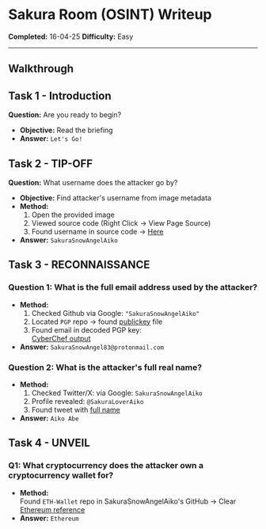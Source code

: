 #  Sakura Room (OSINT) Writeup  

**Completed:** 16-04-25 
**Difficulty:**  Easy 
 

---

##  Walkthrough

## Task 1 - Introduction
**Question:** Are you ready to begin?
- **Objective:** Read the briefing 
- **Answer:** `Let's Go!` 

## Task 2 - TIP-OFF
**Question:** What username does the attacker go by?
- **Objective:** Find attacker's username from image metadata
- **Method:**
  1. Open the provided image
  2. Viewed source code (Right Click → View Page Source)
  3.  Found username in source code → [Here](screenshots/tip-off.png)
- **Answer:** `SakuraSnowAngelAiko`

## Task 3 - RECONNAISSANCE

### Question 1: What is the full email address used by the attacker?
- **Method:**
  1. Checked Github via Google: `"SakuraSnowAngelAiko"`
  2. Located `PGP` repo → found [publickey](screenshots/PGP.png) file
  3. Found email in decoded PGP key:  
  [CyberChef output](screenshots/cyberchef.png)
- **Answer:** `SakuraSnowAngel83@protonmail.com`

### Question 2: What is the attacker's full real name?
- **Method:**
  1. Checked Twitter/X: via Google: `SakuraSnowAngelAiko `
  2. Profile revealed: `@SakuraLoverAiko`
  3. Found tweet with [full name](screenshots/fullname.png)
- **Answer:** `Aiko Abe`

## Task 4 - UNVEIL

### Q1: What cryptocurrency does the attacker own a cryptocurrency wallet for?
- **Method:**  
  Found `ETH-Wallet` repo in SakuraSnowAngelAiko's GitHub → Clear   [Ethereum reference](screenshots/etherium.png)
- **Answer:** `Ethereum`  
